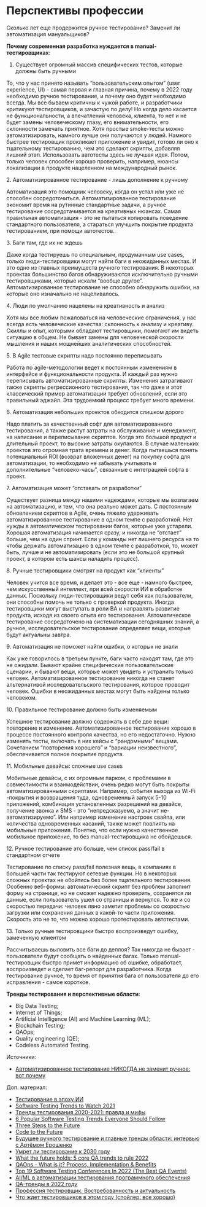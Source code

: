# Перспективы профессии

Сколько лет еще продержится ручное тестирование? Заменит ли автоматизация мануальщиков?

**Почему современная разработка нуждается в manual-тестировщиках**:

1. Существует огромный массив специфических тестов, которые должны быть ручными

То, что у нас принято называть “пользовательским опытом” (user experience, UI) - самая первая и главная причина, почему в 2022 году необходимо ручное тестирование, и почему оно будет необходимо всегда. Мы все бываем критичны к чужой работе, и разработчики критикуют тестировщиков, и зачастую по делу! Но когда дело касается не функциональности, а впечатлений человека, клиента, то нет и не будет замены человеческому глазу, его внимательности, его склонности замечать приятное. Хотя простые smoke-тесты можно автоматизировать, намного лучше они получаются у людей. Намного быстрее тестировщик прокликает приложение и увидит, готово ли оно к тщательному тестированию, чем это сделают скрипты, добавляя лишний этап. Использовать автотесты здесь не лучшая идея. Потом, только человек способен хорошо проверить, например, нюансы локализации в продукте нацеленном на международный рынок.

2\. Автоматизированное тестирование - лишь дополнение к ручному

Автоматизация это помощник человеку, когда он устал или уже не способен сосредоточиться. Автоматизированное тестирование экономит время на рутинные стандартные задачи, а ручное тестирование сосредотачивается на креативных нюансах. Самая правильная автоматизация - это не пытаться копировать поведение стандартного пользователя, а стараться улучшить покрытие продукта тестированием, при помощи автотестов.

3\. Баги там, где их не ждешь

Даже когда тестируешь по специальным, продуманным use cases, только люди-тестировщики могут найти баги в неожиданных местах. И это одно из главных преимуществ ручного тестирования. В некоторых проектах большинство багов обнаруживаются исключительно ручными тестировщиками, которые искали “вообще другое”. Автоматизированное тестирование не способно обнаружить ошибки, на которые оно изначально не нацеливалось.

4\. Люди по умолчанию нацелены на креативность и анализ

Хотя мы все любим пожаловаться на человеческие ограничения, у нас всегда есть человеческие качества: склонность к анализу и креативу. Скиллы и опыт, которыми обладают тестировщики, помогают им видеть ситуацию в общем. Не бывает замены для человеческой скорости мышления и наших мощнейших аналитических способностей.

5\. В Agile тестовые скрипты надо постоянно переписывать

Работа по agile-методологии ведет к постоянным изменениям в интерфейсе и функциональности продукта. И каждый раз нужно переписывать автоматизированные скрипты. Изменения затрагивают также скрипты регрессионного тестирования, так что даже и этот классический пример автоматизации требует обновлений, если это правильный эджайл. Эта трудоемкий процесс требует много времени.

6\. Автоматизация небольших проектов обходится слишком дорого

Надо платить за качественный софт для автоматизированного тестирования, а также растут затраты на обслуживание и менеджмент, на написание и переписывание скриптов. Когда это большой продукт и длительный проект, то высокие затраты окупаются. В случае маленьких проектов это огромная трата времени и денег. Когда пытаешься понять потенциальный ROI (возврат вложенных денег) на покупку софта для автоматизации, то необходимо не забывать учитывать и дополнительные “человеко-часы”, связанные с интеграцией софта в проект.

7\. Автоматизация может “отставать от разработки”

Существует разница между нашими надеждами, которые мы возлагаем на автоматизацию, и тем, что она реально может дать. С постоянным обновлением скриптов в Agile, очень тяжело удерживать автоматизированное тестирование в одном темпе с разработкой. Нет нужды в автоматическом тестировании багов, которые уже устарели. Хорошая автоматизация начинается сразу, и никогда не “отстает” больше, чем на один спринт. Если у команды нет лишнего ресурса на то чтобы держать автоматизацию в одном темпе с разработкой, то, может быть, лучше и не автоматизировать (если это не большой крупный проект, в котором есть шансы наладить процесс).

8\. Ручные тестировщики смотрят на продукт как “клиенты”

Человек учится все время, и делает это - все еще - намного быстрее, чем искусственный интеллект, при всей скорости ИИ в обработке данных. Поскольку люди-тестировщики ведут себя как пользователи, они способны помочь не только с проверкой продукта. Иногда тестировщики могут выступать в роли BA и направлять развитие продукта, исходя из своего опыта его тестирования. Автоматическое тестирование сосредоточено на систематизации сегодняшних знаний, а ручное, исследовательское тестирование определяет вещи, которые будут актуальны завтра.

9\. Автоматизация не поможет найти ошибки, о которых не знали

Как уже говорилось в третьем пункте, баги часто находят там, где это не ожидали. Бывают крайне специфические пользовательские сценарии, и бывают вещи, которые может увидеть и устранить только человек. Автоматизированное тестирование никогда не станет альтернативой исследовательского тестирования, которое проводит человек. Ошибки в неожиданных местах могут быть найдены только человеком.

10\. Правильное тестирование должно быть изменяемым

Успешное тестирование должно содержать в себе две вещи: повторение и изменение. Автоматизированное тестирование хорошо в процессе постоянного контроля качества, но его недостаточно. Нужно изменять тесты, включать в них кейсы с “рандомными” вещами. Сочетанием “повторения хорошего” и “вариации неизвестного”, обеспечивается полное покрытие продукта.

11\. Мобильные девайсы: сложные use cases

Мобильные девайсы, с их огромным парком, с проблемами в совместимости и взаимодействии, очень редко могут быть покрыты автоматизированными скриптами. Например, события выхода из Wi-Fi -покрытия и возвращения туда, одновременный запуск 5-10 приложений, комбинация установленных разрешений на девайсе, получение звонка и SMS - это “непредсказуемо, а значит не-автоматизируемо”. Или например изменение настроек свайпа, или количества одновременных касаний, также может повлиять на мобильные приложения. Понятно, что если нужно качественное мобильное приложение, то без manual-тестировщика не обойдешься.

12\. Ручное тестирование это больше, чем список pass/fail в стандартном отчете

Тестирование по списку pass/fail полезная вещь, в компаниях в большей части так тестируют сетевые функции. Но в некоторых сложных проектах не обойтись без более тщательного тестирования. Особенно веб-формы: автоматический скрипт без проблем заполнит форму на странице, но не сможет надежно проверить, сохранятся ли данные, если пользователь ушел со страницы и вернулся. То же и со скоростью передачи: человек явно заметит проблемы со скоростью загрузки или сохранения данных в какой-то части приложения. Скорость это не то, что можно хорошо протестировать автотестами.

13\. Только ручные тестировщики быстро воспроизведут ошибку, замеченную клиентом

Рассчитываешь выловить все баги до деплоя? Так никогда не бывает - пользователи будут сообщать о найденных багах. Только manual-тестировщик быстро примет информацию об ошибке, обработает, воспроизведет и сделает баг-репорт для разработчика. Когда тестирование ручное, то время от принятия бага от пользователя до его исправления - самое короткое.

**Тренды тестирования и перспективные области**:

* Big Data Testing;
* Internet of Things;
* Artificial Intelligence (AI) and Machine Learning (ML);
* Blockchain Testing;
* QAOps;
* Quality engineering (QE);
* Codeless Automated Testing.

Источники:

* [Автоматизированное тестирование НИКОГДА не заменит ручное: вот почему](https://testengineer.ru/ruchnoe-testirovanie-budet-zhit/)

Доп. материал:

* [Тестирование в эпоху ИИ](https://habr.com/ru/company/jugru/blog/541334/)
* [Software Testing Trends to Watch 2021](https://hackernoon.com/software-testing-trends-to-watch-2021-733y33ue)
* [Тренды тестирования 2020-2021: правда и мифы](https://habr.com/ru/post/562842/)
* [6 Popular Software Testing Trends Everyone Should Follow](https://hackernoon.com/6-popular-software-testing-trends-everyone-should-follow)
* [Three Steps to the Future](https://www.ben-evans.com/presentations)
* [Code to the Future](https://hackernoon.com/code-to-the-future)
* [Будущее ручного тестирование и главные тренды области: интервью с Артёмом Ерошенко](https://habr.com/ru/company/dins/blog/591317/)
* [Умрет ли тестирование к 2030 году](https://www.youtube.com/watch?v=tZpoGVPkYiE)
* [What the future holds: 5 core QA trends to rule 2022](https://hackernoon.com/what-the-future-holds-5-core-qa-trends-to-rule-2022)
* [QAOps - What is it? Process, Implementation & Benefits](https://www.softwaretestingmaterial.com/qaops/)
* [Top 19 Software Testing Conferences In 2022 (The Best QA Events)](https://www.softwaretestinghelp.com/software-testing-conferences/)
* [AI/ML в автоматизации тестирования программного обеспечения](https://habr.com/ru/post/648621/)
* [QA-тренды в 2022 году](https://telegra.ph/QA-trendy-v-2022-godu-02-03-2)
* [Профессия тестировщик. Востребованность и актуальность](https://www.youtube.com/watch?v=d1t6VzZ6xqM)
* [Что ждет тестировщиков в этом году (спойлер: все хорошо)](https://testengineer.ru/chto-zhdet-testirovshchikov-v-ehtom-godu/)
